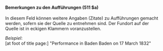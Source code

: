 #### Bemerkungen zu den Aufführungen (511 $a)

In diesem Feld können weitere Angaben (Zitate) zu Aufführungen gemacht werden, sofern sie der Quelle zu entnehmen sind. Der Fundort auf der Quelle ist in eckigen Klammern voranzustellen.

_Beispiel_:  
[at foot of title page:] "Performance in Baden Baden on 17 March 1832"